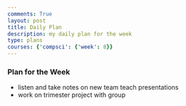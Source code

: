 ```yaml
---
comments: True
layout: post
title: Daily Plan
description: my daily plan for the week
type: plans
courses: {'compsci': {'week': 8}}
---
```


### Plan for the Week

- listen and take notes on new team teach presentations
- work on trimester project with group  
